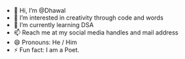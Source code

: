 - 👋 Hi, I’m @Dhawal
- 👀 I’m interested in creativity through code and words
- 🌱 I’m currently learning DSA
- 📫 Reach me at my social media handles and mail address
- 😄 Pronouns: He / Him
- ⚡ Fun fact: I am a Poet.

<!---
DhawalShankar/DhawalShankar is a ✨ special ✨ repository because its `README.md` (this file) appears on your GitHub profile.
You can click the Preview link to take a look at your changes.
--->
